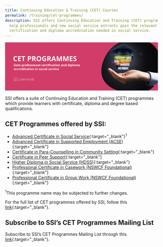 ```yaml
---
title: Continuing Education & Training (CET) Courses
permalink: /training/cet-programmes/
description: SSI offers Continuing Education and Training (CET) programmes to
  help professionals and new social service entrants gain the relevant
  certification and diploma accreditation needed in social service.
---
```

![Social Service Institute (SSI) Singapore - Continuing Education & Training (CET) Courses](/images/cet-programmes-banner.png)

SSI offers a suite of Continuing Education and Training (CET) programmes which provide learners with certificate, diploma and degree based qualifications. 

## CET Programmes offered by SSI:

-   [Advanced Certificate in Social Service](/training/cet-programmes/advanced-certificate-in-social-service/){:target="_blank"}<sup>1</sup>
-   [Advanced Certificate in Supported Employment (ACSE)](/training/cet-programmes/advance-certificate-in-supported-employment/){:target="_blank"}   
-   [Certificate in Para-Counselling in Community Setting](/training/cet-programmes/certificate-in-para-counselling/){:target="_blank"}   
-   [Certificate in Peer Support](/training/cet-programmes/certificate-in-peer-support/){:target="_blank"}   
-   [Higher Diploma in Social Service (HDSS)](/training/cet-programmes/higher-diploma-in-social-service/){:target="_blank"} 
-   [Professional Certificate in Casework (NSWCF Foundational)](/training/cet-programmes/professional-certificate-in-casework-(nswcf-foundational)/){:target="_blank"}   
-   [Professional Certificate in Group Work (NSWCF Foundational)](/training/cet-programmes/professional-certificate-in-group-work-(nswcf-foundational)/){:target="_blank"}   

<sup>1</sup>This programme name may be subjected to further changes.

For the full list of CET programmes offered by SSI, follow this  [link](https://iltms.ssi.gov.sg/registration#/Course){:target="_blank"}.


## **Subscribe to SSI’s CET Programmes Mailing List**

Subscribe to SSI’s CET Programmes Mailing List through this  [link](https://form.gov.sg/#!/62062a0f8cb95c001235e55d){:target="_blank"}.